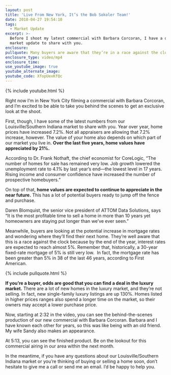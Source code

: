 ```yaml
---
layout: post
title: 'Live From New York, It’s the Bob Sokoler Team!'
date: 2018-04-27 19:54:10
tags:
  - Market Update
excerpt: >-
  Before I shoot my latest commercial with Barbara Corcoran, I have a quick
  market update to share with you.
enclosure:
pullquote: Many buyers are aware that they’re in a race against the clock.
enclosure_type: video/mp4
enclosure_time:
use_youtube_image: true
youtube_alternate_image:
youtube_code: XfopUexKfQc
---
```


{% include youtube.html %}

Right now I’m in New York City filming a commercial with Barbara Corcoran, and I’m excited to be able to take you behind the scenes to get an exclusive look at the shoot.

First, though, I have some of the latest numbers from our Louisville/Southern Indiana market to share with you. Year over year, home prices have increased 7.2%. Not all appraisers are allowing that 7.2% increase, however. The value of your home also depends on which part of our market you live in. **Over the last five years, home values have appreciated by 21%.**

According to Dr. Frank Nothaft, the chief economist for CoreLogic, “The number of homes for sale has remained very low. Job growth lowered the unemployment rate to 4.1% by last year’s end—the lowest level in 17 years. Rising income and consumer confidence have increased the number of prospective homebuyers.”

On top of that, **home values are expected to continue to appreciate in the near future.** This has a lot of potential buyers ready to jump off the fence and purchase.

Daren Blomquist, the senior vice president of ATTOM Data Solutions, says “It is the most profitable time to sell a home in more than 10 years yet homeowners are staying put longer than we’ve ever seen.”

Meanwhile, buyers are looking at the potential increase in mortgage rates and wondering where they’ll find their next home. They’re well aware that this is a race against the clock because by the end of the year, interest rates are expected to reach almost 5%. Remember that, historically, a 30-year fixed-rate mortgage of 5% is still very low.&nbsp; In fact, the mortgage rate has been greater than 5% in 38 of the last 46 years, according to First American.

{% include pullquote.html %}

**If you’re a buyer, odds are good that you can find a deal in the luxury market.** There are a lot of new homes in the luxury market, and they’re not selling. In fact, new single-family luxury listings are up 130%. Homes listed in higher prices ranges also spend a longer time on the market, so their owners may accept a lower purchase price.

Now, starting at 2:32 in the video, you can see the behind-the-scenes production of our new commercial with Barbara Corcoran. Barbara and I have known each other for years, so this was like being with an old friend. My wife Sandy also makes an appearance.

At 5:13, you can see the finished product. Be on the lookout for this commercial airing in our area within the next month.

In the meantime, if you have any questions about our Louisville/Southern Indiana market or you’re thinking of buying or selling a home soon, don’t hesitate to give me a call or send me an email. I’d be happy to help you.

&nbsp;